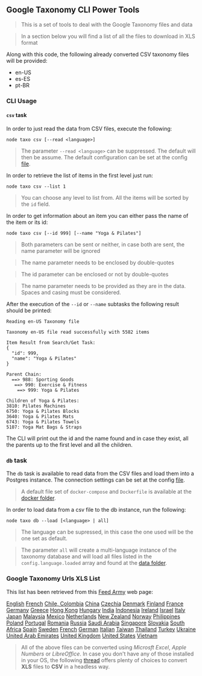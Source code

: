 ## Google Taxonomy CLI Power Tools

> This is a set of tools to deal with the Google Taxonomy files and data

> In a section below you will find a list of all the files to download in XLS format

Along with this code, the following already converted CSV taxonomy files will be provided:

- en-US
- es-ES
- pt-BR

### CLI Usage

#### `csv` task
In order to just read the data from CSV files, execute the following:

```
node taxo csv [--read <language>]
```

> The parameter `--read <language>` can be suppressed. The default will then be assume. The default configuration can be set at the config [file](./config/index.js).

In order to retrieve the list of items in the first level just run:

```
node taxo csv --list 1
```

> You can choose any level to list from. All the items will be sorted by the `id` field.

In order to get information about an item you can either pass the name of the item or its id:

```
node taxo csv [--id 999] [--name "Yoga & Pilates"]
``` 

> Both parameters can be sent or neither, in case both are sent, the name parameter will be ignored

> The name parameter needs to be enclosed by double-quotes

> The id parameter can be enclosed or not by double-quotes

> The name parameter needs to be provided as they are in the data. Spaces and casing must be considered.

After the execution of the `--id` or `--name` subtasks the following result should be printed:

```
Reading en-US Taxonomy file

Taxonomy en-US file read successfully with 5582 items

Item Result from Search/Get Task:
{
  "id": 999,
  "name": "Yoga & Pilates"
}

Parent Chain:
  ==> 988: Sporting Goods
   ==> 990: Exercise & Fitness
    ==> 999: Yoga & Pilates

Children of Yoga & Pilates:
3810: Pilates Machines
6750: Yoga & Pilates Blocks
3640: Yoga & Pilates Mats
6743: Yoga & Pilates Towels
5107: Yoga Mat Bags & Straps
```

The CLI will print out the id and the name found and in case they exist, all the parents up to the first level and all the children. 


### `db` task

The `db` task is available to read data from the CSV files and load them into a Postgres instance. The connection settings can be set at the config [file](./config/index.js).

> A default file set of `docker-compose` and `Dockerfile` is available at the [docker folder](./docker).

In order to load data from a csv file to the db instance, run the following:

```
node taxo db --load [<language> | all]
```
> The language can be supressed, in this case the one used will be the one set as default.

> The parameter `all` will create a multi-language instance of the taxonomy database and will load all files listed in the `config.language.loaded` array and found at the [data folder](./data).



### Google Taxonomy Urls XLS List

This list has been retrieved from this [Feed Army](https://feedarmy.com/kb/google-merchant-taxonomy-list-for-all-countries/) web page: 


[English](https://www.google.com/basepages/producttype/taxonomy-with-ids.en-US.xls)
[French](https://www.google.com/basepages/producttype/taxonomy-with-ids.fr-FR.xls)
[Chile, Colombia](https://www.google.com/basepages/producttype/taxonomy-with-ids.es-ES.xls)
[China](https://www.google.com/basepages/producttype/taxonomy-with-ids.en-US.xls)
[Czechia](https://www.google.com/basepages/producttype/taxonomy-with-ids.cs-CZ.xls)
[Denmark](https://www.google.com/basepages/producttype/taxonomy-with-ids.da-DK.xls)
[Finland](https://www.google.com/basepages/producttype/taxonomy-with-ids.en-US.xls)
[France](https://www.google.com/basepages/producttype/taxonomy-with-ids.fr-FR.xls)
[Germany](https://www.google.com/basepages/producttype/taxonomy-with-ids.de-DE.xls)
[Greece](https://www.google.com/basepages/producttype/taxonomy-with-ids.en-US.xls)
[Hong Kong](https://www.google.com/basepages/producttype/taxonomy-with-ids.en-US.xls)
[Hungary](https://www.google.com/basepages/producttype/taxonomy-with-ids.en-US.xls)
[India](https://www.google.com/basepages/producttype/taxonomy-with-ids.en-US.xls)
[Indonesia](https://www.google.com/basepages/producttype/taxonomy-with-ids.en-US.xls)
[Ireland](https://www.google.com/basepages/producttype/taxonomy-with-ids.en-GB.xls)
[Israel](https://www.google.com/basepages/producttype/taxonomy-with-ids.en-US.xls)
[Italy](https://www.google.com/basepages/producttype/taxonomy-with-ids.it-IT.xls)
[Japan](https://www.google.com/basepages/producttype/taxonomy-with-ids.ja-JP.xls)
[Malaysia](https://www.google.com/basepages/producttype/taxonomy-with-ids.en-US.xls)
[Mexico](https://www.google.com/basepages/producttype/taxonomy-with-ids.es-ES.xls)
[Netherlands](https://www.google.com/basepages/producttype/taxonomy-with-ids.nl-NL.xls)
[New Zealand](https://www.google.com/basepages/producttype/taxonomy-with-ids.en-AU.xls)
[Norway](https://www.google.com/basepages/producttype/taxonomy-with-ids.no-NO.xls)
[Philippines](https://www.google.com/basepages/producttype/taxonomy-with-ids.en-US.xls)
[Poland](https://www.google.com/basepages/producttype/taxonomy-with-ids.pl-PL.xls)
[Portugal](https://www.google.com/basepages/producttype/taxonomy-with-ids.pt-BR.xls)
[Romania](https://www.google.com/basepages/producttype/taxonomy-with-ids.en-US.xls)
[Russia](https://www.google.com/basepages/producttype/taxonomy-with-ids.ru-RU.xls)
[Saudi Arabia](https://www.google.com/basepages/producttype/taxonomy-with-ids.en-US.xls)
[Singapore](https://www.google.com/basepages/producttype/taxonomy-with-ids.en-US.xls)
[Slovakia](https://www.google.com/basepages/producttype/taxonomy-with-ids.en-US.xls)
[South Africa](https://www.google.com/basepages/producttype/taxonomy-with-ids.en-US.xls)
[Spain](https://www.google.com/basepages/producttype/taxonomy-with-ids.es-ES.xls)
[Sweden](https://www.google.com/basepages/producttype/taxonomy-with-ids.sv-SE.xls)
[French](https://www.google.com/basepages/producttype/taxonomy-with-ids.fr-CH.xls)
[German](https://www.google.com/basepages/producttype/taxonomy-with-ids.de-CH.xls)
[Italian](https://www.google.com/basepages/producttype/taxonomy-with-ids.it-CH.xls)
[Taiwan](https://www.google.com/basepages/producttype/taxonomy-with-ids.en-US.xls)
[Thailand](https://www.google.com/basepages/producttype/taxonomy-with-ids.en-US.xls)
[Turkey](https://www.google.com/basepages/producttype/taxonomy-with-ids.tr-TR.xls)
[Ukraine](https://www.google.com/basepages/producttype/taxonomy-with-ids.en-US.xls)
[United Arab Emirates](https://www.google.com/basepages/producttype/taxonomy-with-ids.en-US.xls)
[United Kingdom](https://www.google.com/basepages/producttype/taxonomy-with-ids.en-GB.xls)
[United States](https://www.google.com/basepages/producttype/taxonomy-with-ids.en-US.xls)
[Vietnam](https://www.google.com/basepages/producttype/taxonomy-with-ids.en-US.xls)

> All of the above files can be converted using _Microsft Excel_, _Apple Numbers_ or _LibreOffice_. In case you don't have any of those installed in your OS, the following [thread](https://stackoverflow.com/questions/10557360/convert-xlsx-to-csv-in-linux-with-command-line) offers plenty of choices to convert __XLS__ files to __CSV__ in a headless way.